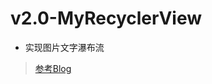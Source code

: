 # v2.0-MyRecyclerView

- 实现图片文字瀑布流

> [参考Blog](https://blog.csdn.net/Waysoning/article/details/105020401)